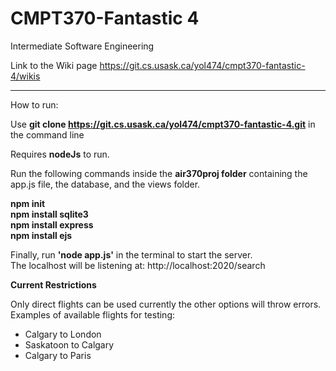 # CMPT370-Fantastic 4

Intermediate Software Engineering

Link to the Wiki page https://git.cs.usask.ca/yol474/cmpt370-fantastic-4/wikis

<hr>

How to run:

Use **git clone https://git.cs.usask.ca/yol474/cmpt370-fantastic-4.git** in the command line

Requires **nodeJs** to run.<br>

Run the following commands inside the **air370proj folder** containing the 
app.js file, the database, and the views folder.<br>

**npm init <br>
npm install sqlite3<br>
npm install express<br>
npm install ejs<br>**


Finally, run **'node app.js'** in the terminal to start the server. <br>
The localhost will be listening at: http://localhost:2020/search

**Current Restrictions**

Only direct flights can be used currently the other options will throw errors.<br>
Examples of available flights for testing:
*  Calgary to London
*  Saskatoon to Calgary
*  Calgary to Paris
